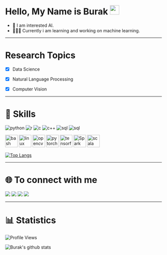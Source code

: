 # Hello, My Name is Burak <img src="https://raw.githubusercontent.com/MartinHeinz/MartinHeinz/master/wave.gif" width="30px">

- 🤔 I am interested AI.  
- 👨🏽‍💻 Currently i am learning and working on machine learning. 

*********************************
# Research Topics
- [x] Data Science

- [x] Natural Language Processing 

- [x] Computer Vision



*********************************
# 🚀 Skills



![python](https://img.shields.io/badge/python-%233776AB.svg?&style=flat-square&logo=python&logoColor=white)
![r](https://img.shields.io/badge/r-%23276DC3.svg?&style=for-the-badge&logo=r&logoColor=white)
![c](https://img.shields.io/badge/c%20-%2300599C.svg?&style=for-the-badge&logo=c&logoColor=white)
![c++](https://img.shields.io/badge/c++%20-%2300599C.svg?&style=for-the-badge&logo=c%2B%2B&logoColor=white)
![sql](https://img.shields.io/badge/postgres-%23316192.svg?&style=for-the-badge&logo=postgresql&logoColor=white)
![sql](https://img.shields.io/badge/mysql-%2300f.svg?&style=for-the-badge&logo=mysql&logoColor=white)


<p align="left"><img src="https://www.vectorlogo.zone/logos/gnu_bash/gnu_bash-icon.svg" alt="bash" width="40" height="40"/> <img src="https://www.vectorlogo.zone/logos/linux/linux-icon.svg" alt="linux" width="40" height="40"/> <img src="https://www.vectorlogo.zone/logos/opencv/opencv-icon.svg" alt="opencv" width="40" height="40"/> <img src="https://www.vectorlogo.zone/logos/pytorch/pytorch-icon.svg" alt="pytorch" width="40" height="40"/> <img src="https://www.vectorlogo.zone/logos/tensorflow/tensorflow-icon.svg" alt="tensorflow" width="40" height="40"/>
<img src="https://www.vectorlogo.zone/logos/apache_spark/apache_spark-ar21.svg" alt="Spark" width="40" height="40"/>
<img src="https://www.vectorlogo.zone/logos/scala-lang/scala-lang-ar21.svg" alt="scala" width="40" height="40"/>
</p>

[![Top Langs](https://github-readme-stats.vercel.app/api/top-langs/?username=burakugurr)](https://github.com/anuraghazra/github-readme-stats)
*********************************
# 🌐 To connect with me

[<img src="https://img.shields.io/badge/linkedin-%230077B5.svg?&style=for-the-badge&logo=linkedin&logoColor=white"/>](https://www.linkedin.com/in/burak-u%C4%9Fur/)
[<img src="https://img.shields.io/badge/medium-%2312100E.svg?&style=for-the-badge&logo=medium&logoColor=white"/>](https://medium.com/@burakugur)
[<img src="https://img.shields.io/badge/Web Site-Link-blue"/>](https://burakugurr.github.io/)
[![](https://img.shields.io/twitter/follow/burakugur?style=social)](https://www.twitter.com/bburakuugur)

*********************************
# 📊 Statistics
![Profile Views](https://komarev.com/ghpvc/?username=burakugurr)

![Burak's github stats](https://github-readme-stats.vercel.app/api?username=burakugurr&show_icons=true&theme=tokyonight)
